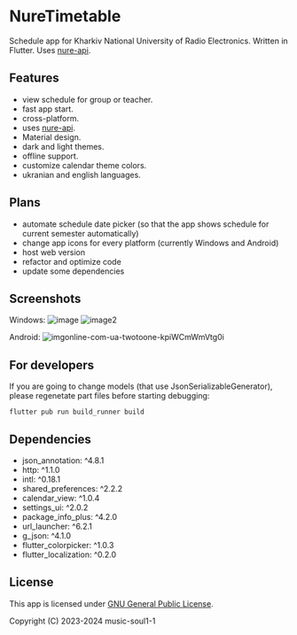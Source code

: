 # NureTimetable

Schedule app for Kharkiv National University of Radio Electronics. Written in Flutter.
Uses [nure-api](https://github.com/mindenit/nure-api).


## Features
- view schedule for group or teacher.
- fast app start.
- cross-platform.
- uses [nure-api](https://github.com/mindenit/nure-api).
- Material design.
- dark and light themes.
- offline support.
- customize calendar theme colors.
- ukranian and english languages.


## Plans
- automate schedule date picker (so that the app shows schedule for current semester automatically)
- change app icons for every platform (currently Windows and Android)
- host web version
- refactor and optimize code
- update some dependencies


## Screenshots
Windows:
![image](https://github.com/music-soul1-1/nure-timetable/assets/72669184/c85fb945-3836-4fd5-9770-3c26c35d0dce)
![image2](https://github.com/music-soul1-1/nure-timetable/assets/72669184/ce09bd50-53ad-44f6-8137-a9b13ba832f6)

Android:
![imgonline-com-ua-twotoone-kpiWCmWmVtg0i](https://github.com/music-soul1-1/nure-timetable/assets/72669184/cbce1fbf-5600-416f-b58e-e779671829ff)


## For developers

If you are going to change models (that use JsonSerializableGenerator), please regenetate part files before starting debugging:
```
flutter pub run build_runner build
```


## Dependencies
-  json_annotation: ^4.8.1
-  http: ^1.1.0
-  intl: ^0.18.1
-  shared_preferences: ^2.2.2
-  calendar_view: ^1.0.4
-  settings_ui: ^2.0.2
-  package_info_plus: ^4.2.0
-  url_launcher: ^6.2.1
-  g_json: ^4.1.0
-  flutter_colorpicker: ^1.0.3
-  flutter_localization: ^0.2.0


## License

This app is licensed under [GNU General Public License](https://github.com/music-soul1-1/nure-timetable/blob/main/LICENSE).

Copyright (C) 2023-2024  music-soul1-1
